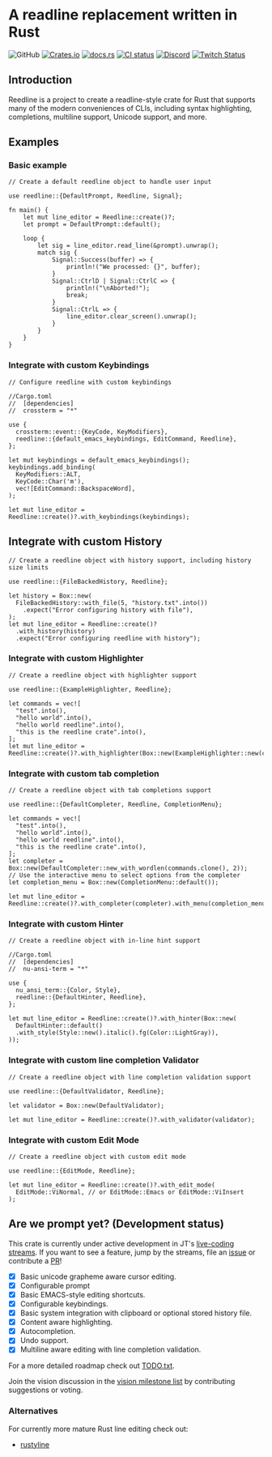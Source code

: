 # A readline replacement written in Rust

![GitHub](https://img.shields.io/github/license/nushell/reedline)
[![Crates.io](https://img.shields.io/crates/v/reedline)](https://crates.io/crates/reedline)
[![docs.rs](https://img.shields.io/docsrs/reedline)](https://docs.rs/reedline/)
[![CI status](https://github.com/nushell/reedline/actions/workflows/ci.yml/badge.svg)](https://github.com/nushell/reedline/actions)
[![Discord](https://img.shields.io/discord/601130461678272522.svg?logo=discord)](https://discord.gg/NtAbbGn)
[![Twitch Status](https://img.shields.io/twitch/status/jntrnr?style=social)](https://twitch.tv/jntrnr)

## Introduction

Reedline is a project to create a readline-style crate for Rust that supports many of the modern conveniences of CLIs, including syntax highlighting, completions, multiline support, Unicode support, and more.

## Examples

### Basic example

```rust,no_run
// Create a default reedline object to handle user input

use reedline::{DefaultPrompt, Reedline, Signal};

fn main() {
    let mut line_editor = Reedline::create()?;
    let prompt = DefaultPrompt::default();

    loop {
        let sig = line_editor.read_line(&prompt).unwrap();
        match sig {
            Signal::Success(buffer) => {
                println!("We processed: {}", buffer);
            }
            Signal::CtrlD | Signal::CtrlC => {
                println!("\nAborted!");
                break;
            }
            Signal::CtrlL => {
                line_editor.clear_screen().unwrap();
            }
        }
    }
}
```

### Integrate with custom Keybindings

```rust,no_run
// Configure reedline with custom keybindings

//Cargo.toml
//  [dependencies]
//  crossterm = "*"

use {
  crossterm::event::{KeyCode, KeyModifiers},
  reedline::{default_emacs_keybindings, EditCommand, Reedline},
};

let mut keybindings = default_emacs_keybindings();
keybindings.add_binding(
  KeyModifiers::ALT,
  KeyCode::Char('m'),
  vec![EditCommand::BackspaceWord],
);

let mut line_editor = Reedline::create()?.with_keybindings(keybindings);
```

## Integrate with custom History

```rust,no_run
// Create a reedline object with history support, including history size limits

use reedline::{FileBackedHistory, Reedline};

let history = Box::new(
  FileBackedHistory::with_file(5, "history.txt".into())
    .expect("Error configuring history with file"),
);
let mut line_editor = Reedline::create()?
  .with_history(history)
  .expect("Error configuring reedline with history");
```

### Integrate with custom Highlighter

```rust,no_run
// Create a reedline object with highlighter support

use reedline::{ExampleHighlighter, Reedline};

let commands = vec![
  "test".into(),
  "hello world".into(),
  "hello world reedline".into(),
  "this is the reedline crate".into(),
];
let mut line_editor =
Reedline::create()?.with_highlighter(Box::new(ExampleHighlighter::new(commands)));
```

### Integrate with custom tab completion

```rust,no_run
// Create a reedline object with tab completions support

use reedline::{DefaultCompleter, Reedline, CompletionMenu};

let commands = vec![
  "test".into(),
  "hello world".into(),
  "hello world reedline".into(),
  "this is the reedline crate".into(),
];
let completer = Box::new(DefaultCompleter::new_with_wordlen(commands.clone(), 2));
// Use the interactive menu to select options from the completer
let completion_menu = Box::new(CompletionMenu::default());

let mut line_editor = Reedline::create()?.with_completer(completer).with_menu(completion_menu);
```

### Integrate with custom Hinter

```rust,no_run
// Create a reedline object with in-line hint support

//Cargo.toml
//  [dependencies]
//  nu-ansi-term = "*"

use {
  nu_ansi_term::{Color, Style},
  reedline::{DefaultHinter, Reedline},
};

let mut line_editor = Reedline::create()?.with_hinter(Box::new(
  DefaultHinter::default()
  .with_style(Style::new().italic().fg(Color::LightGray)),
));
```

### Integrate with custom line completion Validator

```rust,no_run
// Create a reedline object with line completion validation support

use reedline::{DefaultValidator, Reedline};

let validator = Box::new(DefaultValidator);

let mut line_editor = Reedline::create()?.with_validator(validator);
```

### Integrate with custom Edit Mode

```rust,no_run
// Create a reedline object with custom edit mode

use reedline::{EditMode, Reedline};

let mut line_editor = Reedline::create()?.with_edit_mode(
  EditMode::ViNormal, // or EditMode::Emacs or EditMode::ViInsert
);
```

## Are we prompt yet? (Development status)

This crate is currently under active development in JT's [live-coding streams](https://www.twitch.tv/jntrnr).
If you want to see a feature, jump by the streams, file an [issue](https://github.com/nushell/reedline/issues) or contribute a [PR](https://github.com/nushell/reedline/pulls)!

- [x] Basic unicode grapheme aware cursor editing.
- [x] Configurable prompt
- [x] Basic EMACS-style editing shortcuts.
- [x] Configurable keybindings.
- [x] Basic system integration with clipboard or optional stored history file.
- [x] Content aware highlighting.
- [x] Autocompletion.
- [x] Undo support.
- [x] Multiline aware editing with line completion validation.

For a more detailed roadmap check out [TODO.txt](https://github.com/nushell/reedline/blob/main/TODO.txt).

Join the vision discussion in the [vision milestone list](https://github.com/nushell/reedline/milestone/1) by contributing suggestions or voting.

### Alternatives

For currently more mature Rust line editing check out:

- [rustyline](https://crates.io/crates/rustyline)

